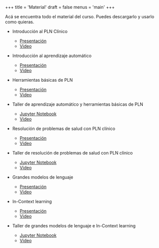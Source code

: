 +++
title = 'Material'
draft = false
menus = 'main'
+++

Acá se encuentra todo el material del curso. Puedes descargarlo y usarlo como quieras. 

- Introducción al PLN Clínico
    - [Presentación](https://plnclinico.imfd.cl/files/Introducci%C3%B3n%20al%20PLN%20Cl%C3%ADnico.pdf)
    - [Video](about:blank)

- Introducción al aprendizaje automático
    - [Presentación](https://plnclinico.imfd.cl/files/Aprendizaje%20autom%C3%A1tico.pdf)
    - [Video](about:blank)

- Herramientas básicas de PLN
    - [Presentación](https://plnclinico.imfd.cl/files/Herramientas%20b%C3%A1sicas%20de%20PLN.pdf)
    - [Video](about:blank)

- Taller de aprendizaje automático y herramientas básicas de PLN
    - [Jupyter Notebook](about:blank)
    - [Video](about:blank)

- Resolución de problemas de salud con PLN clínico
    - [Presentación](about:blank)
    - [Video](about:blank)

- Taller de resolución de problemas de salud con PLN clínico
    - [Jupyter Notebook](about:blank)
    - [Video](about:blank)

- Grandes modelos de lenguaje
    - [Presentación](about:blank)
    - [Video](about:blank)

- In-Context learning 
    - [Presentación](about:blank)
    - [Video](about:blank)

- Taller de grandes modelos de lenguaje e In-Context learning
    - [Jupyter Notebook](about:blank)
    - [Video](about:blank)